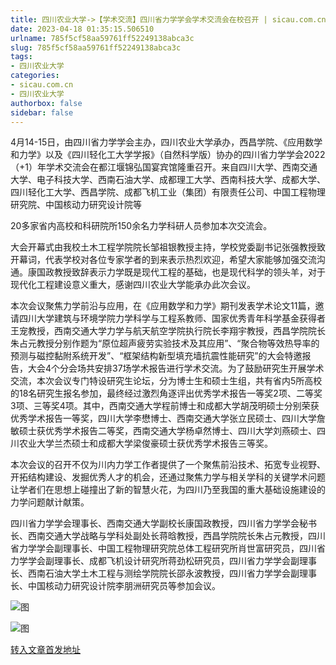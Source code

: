 ```yaml
---
title: 四川农业大学->【学术交流】四川省力学学会学术交流会在校召开 | sicau.com.cn
date: 2023-04-18 01:35:15.506510
urlname: 785f5cf58aa59761ff52249138abca3c
slug: 785f5cf58aa59761ff52249138abca3c
tags: 
- 四川农业大学
categories:
- sicau.com.cn
- 四川农业大学
authorbox: false
sidebar: false
---
```

4月14-15日，由四川省力学学会主办，四川农业大学承办，西昌学院、《应用数学和力学》以及《四川轻化工大学学报》（自然科学版）协办的四川省力学学会2022（+1）年学术交流会在都江堰锦弘国宴宾馆隆重召开。来自四川大学、西南交通大学、电子科技大学、西南石油大学、成都理工大学、西南科技大学、成都大学、四川轻化工大学、西昌学院、成都飞机工业（集团）有限责任公司、中国工程物理研究院、中国核动力研究设计院等
<!--more-->
20多家省内高校和科研院所150余名力学科研人员参加本次交流会。

大会开幕式由我校土木工程学院院长邹祖银教授主持，学校党委副书记张强教授致开幕词，代表学校对各位专家学者的到来表示热烈欢迎，希望大家能够加强交流沟通。康国政教授致辞表示力学既是现代工程的基础，也是现代科学的领头羊，对于现代化工程建设意义重大，感谢四川农业大学能承办此次会议。

本次会议聚焦力学前沿与应用，在《应用数学和力学》期刊发表学术论文11篇，邀请四川大学建筑与环境学院力学科学与工程系教师、国家优秀青年科学基金获得者王宠教授，西南交通大学力学与航天航空学院执行院长李翔宇教授，西昌学院院长朱占元教授分别作题为“原位超声疲劳实验技术及其应用”、“聚合物等效热导率的预测与磁控黏附系统开发”、“框架结构新型填充墙抗震性能研究”的大会特邀报告，大会4个分会场共安排37场学术报告进行学术交流。为了鼓励研究生开展学术交流，本次会议专门特设研究生论坛，分为博士生和硕士生组，共有省内5所高校的18名研究生报名参加，最终经过激烈角逐评出优秀学术报告一等奖2项、二等奖3项、三等奖4项。其中，西南交通大学程前博士和成都大学胡茂明硕士分别荣获优秀学术报告一等奖，四川大学李懋博士、西南交通大学张立民硕士、四川大学詹敏硕士获优秀学术报告二等奖，西南交通大学杨卓然博士、四川大学刘燕硕士、四川农业大学兰杰硕士和成都大学梁俊豪硕士获优秀学术报告三等奖。

本次会议的召开不仅为川内力学工作者提供了一个聚焦前沿技术、拓宽专业视野、开拓结构建设、发掘优秀人才的机会，还通过聚焦力学与相关学科的关键学术问题让学者们在思想上碰撞出了新的智慧火花，为四川乃至我国的重大基础设施建设的力学问题献计献策。

四川省力学学会理事长、西南交通大学副校长康国政教授，四川省力学学会秘书长、西南交通大学战略与学科处副处长蒋晗教授，西昌学院院长朱占元教授，四川省力学学会副理事长、中国工程物理研究院总体工程研究所肖世富研究员，四川省力学学会副理事长、成都飞机设计研究所蒋劲松研究员，四川省力学学会副理事长、西南石油大学土木工程与测绘学院院长邵永波教授，四川省力学学会副理事长、中国核动力研究设计院李朋洲研究员等参加会议。

![图](https://news.sicau.edu.cn/__local/B/C0/C3/1CD157ABF37FC517B528C2EB1A3_63611849_27703.jpg)

![图](https://news.sicau.edu.cn/__local/A/0E/96/82EB7E12C70771D9C302A87E7DA_24EB1DBD_22860.jpg)

[转入文章首发地址](https://news.sicau.edu.cn/info/1078/71808.htm)